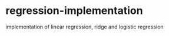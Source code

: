 # regression-implementation  
  
  implementation of linear regression, ridge and logistic regression
